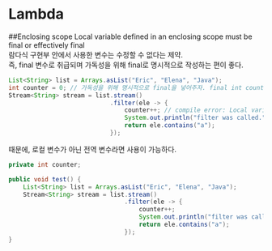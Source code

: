 Lambda
===

##Enclosing scope
Local variable defined in an enclosing scope must be final or effectively final  
람다식 구현부 안에서 사용한 변수는 수정할 수 없다는 제약.  
즉, final 변수로 취급되며 가독성을 위해 final로 명시적으로 작성하는 편이 좋다.
```java
List<String> list = Arrays.asList("Eric", "Elena", "Java");
int counter = 0; // 가독성을 위해 명시적으로 final을 넣어주자. final int counter = 0;
Stream<String> stream = list.stream()
                            .filter(ele -> {
                                counter++; // compile error: Local variable defined in an enclosing scope must be final or effectively final
                                System.out.println("filter was called.");
                                return ele.contains("a");
                            });
```
때문에, 로컬 변수가 아닌 전역 변수라면 사용이 가능하다.
```java
private int counter;

public void test() {
    List<String> list = Arrays.asList("Eric", "Elena", "Java");
    Stream<String> stream = list.stream()
                                .filter(ele -> {
                                    counter++;
                                    System.out.println("filter was called.");
                                    return ele.contains("a");
                                });
}
```